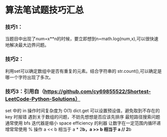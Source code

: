 # 算法笔试题技巧汇总

### 技巧1：
当题目中出现了num=x**n的时候，要立即想到n=math.log(num,x),可以很快速地解决最大边界问题。

### 技巧2：
利用set可以确定数组中是否有重复的元素。结合字符串的 str.count(),可以确定是哪一个字符出现了多次。

### 技巧3：引用自（https://github.com/cy69855522/Shortest-LeetCode-Python-Solutions）
set 中的 in 操作时间复杂度为 O(1)
dict.get 可以设置预设值，避免取到不存在的 key 时报错
遇到关于数组的问题，不妨先想想是否应该先排序
最短路径搜索问题通常使用 bfs
迭代器是缩小 space efficiency 的利器
让数字在一定范围内循环递增常常使用 % 操作
a << b 相当于 a * 2**b，a >> b 相当于 a // 2**b  
